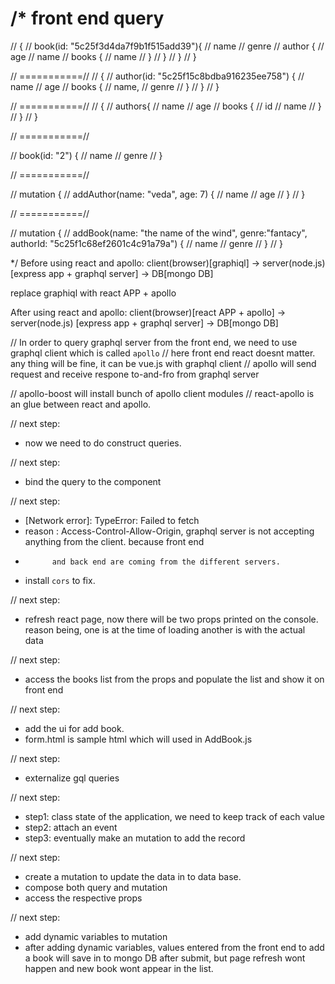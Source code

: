 /*
 front end query
 ===============
 // {
 //     book(id: "5c25f3d4da7f9b1f515add39"){
 //         name
 //         genre
 //         author {
 //             age
 //             name
 //             books {
 //                 name
 //             }
 //         }
 //     }
 // }

 // ===========//
 // {
 //     author(id: "5c25f15c8bdba916235ee758") {
 //         name
 //         age
 //         books {
 //             name,
 //                 genre
 //         }
 //     }
 // }

// ===========//
// {
//     authors{
//         name
//         age
//         books {
//             id
//             name
//         }
//     }
// }

// ===========//

// book(id: "2") {
//     name
//     genre
// }

// ===========//

 // mutation {
 //     addAuthor(name: "veda", age: 7) {
 //         name
 //         age
 //     }
 // }

// ===========//

 // mutation {
 //     addBook(name: "the name of the wind", genre:"fantacy", authorId: "5c25f1c68ef2601c4c91a79a") {
 //         name
 //         genre
 //     }
 // }

 */
Before using react and apollo:
client(browser)[graphiql] -> server(node.js) [express app + graphql server] -> DB[mongo DB]

replace graphiql with react APP + apollo

After using react and apollo:
client(browser)[react APP + apollo] -> server(node.js) [express app + graphql server] -> DB[mongo DB]


// In order to query graphql server from the front end, we need to use graphql client which is called `apollo`
// here front end react doesnt matter. any thing will be fine, it can be vue.js with graphql client
// apollo will send request and receive respone to-and-fro from graphql server

// apollo-boost will install bunch of apollo client modules
// react-apollo is an glue between react and apollo.

// next step:
- now we need to do construct queries.

// next step:
- bind the query to the component

// next step:
- [Network error]: TypeError: Failed to fetch
- reason : Access-Control-Allow-Origin, graphql server is not accepting anything from the client. because front end
-           and back end are coming from the different servers.
- install `cors` to fix.

// next step:
- refresh react page, now there will be two props printed on the console. reason being, one is at the time of loading
    another is with the actual data

// next step:
- access the books list from the props and populate the list and show it on front end

// next step:
- add the ui for add book.
- form.html is sample html which will used in AddBook.js

// next step:
- externalize gql queries

// next step:
- step1: class state of the application, we need to keep track of each value
- step2: attach an event
- step3: eventually make an mutation to add the record

// next step:
- create a mutation to update the data in to data base.
- compose both query and mutation
- access the respective props

// next step:
- add dynamic variables to mutation
- after adding dynamic variables, values entered from the front end to add a book will save in to mongo DB after submit, but page refresh
    wont happen and new book wont appear in the list.
